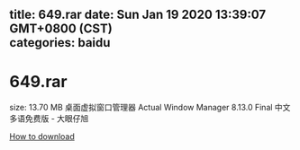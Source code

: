 
title: 649.rar
date: Sun Jan 19 2020 13:39:07 GMT+0800 (CST)    
categories: baidu
---

# 649.rar
size: 13.70 MB
 桌面虚拟窗口管理器 Actual Window Manager 8.13.0 Final 中文多语免费版 - 大眼仔旭
 

[How to download](https://bpcam.bemobtrk.com/go/2ceec3aa-1ca2-46d6-b9ff-aaa5c184517c?jno=3105)